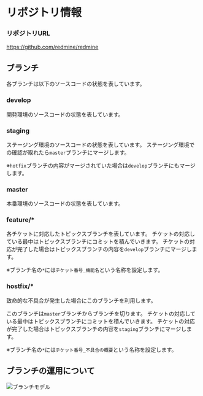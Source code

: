 リポジトリ情報
====================

### リポジトリURL

https://github.com/redmine/redmine

ブランチ
--------------------

各ブランチは以下のソースコードの状態を表しています。

### develop

開発環境のソースコードの状態を表しています。

### staging

ステージング環境のソースコードの状態を表しています。
ステージング環境での確認が取れたら`master`ブランチにマージします。

※`hotfix`ブランチの内容がマージされていた場合は`develop`ブランチにもマージします。

### master

本番環境のソースコードの状態を表しています。

### feature/*

各チケットに対応したトピックスブランチを表しています。
チケットの対応している最中はトピックスブランチにコミットを積んでいきます。
チケットの対応が完了した場合はトピックスブランチの内容を`develop`ブランチにマージします。

※ブランチ名の`*`には`チケット番号_機能名`という名称を設定します。

### hostfix/*

致命的な不具合が発生した場合にこのブランチを利用します。

このブランチは`master`ブランチからブランチを切ります。
チケットの対応している最中はトピックスブランチにコミットを積んでいきます。
チケットの対応が完了した場合はトピックスブランチの内容を`staging`ブランチにマージします。

※ブランチ名の`*`には`チケット番号_不具合の概要`という名称を設定します。

ブランチの運用について
--------------------

![ブランチモデル](git_branch.drawio.png)

